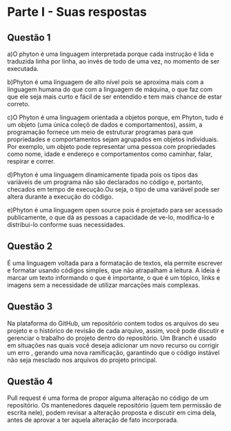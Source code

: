 # Parte I - Suas respostas

## Questão 1

a)O phyton é uma linguagem interpretada porque cada instrução é lida e traduzida linha por linha, ao invés de  todo de uma vez, no momento de ser executada.

b)Phyton é uma linguagem de alto nível pois se aproxima mais com a linguagem humana do que com a linguagem de máquina, o que faz com que ele seja mais curto e fácil de ser entendido e tem mais chance de estar correto. 

c)O Phyton é uma linguagem orientada a objetos porque, em Phyton, tudo é  um objeto (uma única coleçõ de dados e comportamentos), assim, a  programação  fornece um meio de estruturar programas para que propriedades e comportamentos sejam agrupados em objetos individuais. Por exemplo, um objeto pode representar uma pessoa com propriedades como nome, idade e endereço e comportamentos como caminhar, falar, respirar e correr. 

d)Phyton é uma linguagem dinamicamente tipada pois os tipos das variáveis de um programa não são declarados no código e, portanto, checados em tempo de execução.Ou seja, o tipo de uma variável pode ser altera durante a execução do código.

e)Phyton é uma linguagem open source pois  é projetado para ser acessado  publicamente,  o que dá as pessoas a capacidade de  ve-lo, modifica-lo e distribui-lo conforme suas necessidades. 

## Questão 2
É uma linguagem voltada para a formatação de textos,  ela permite escrever e formatar usando códigos simples, que não atrapalham a leitura.  A ideia é marcar um texto informando o que é importante,  o que é um tópico, links e imagens sem a necessidade de utilizar marcações mais complexas. 

## Questão 3
Na plataforma do GitHub, um repositório contem todos os arquivos do seu projeto e o histórico de revisão de cada arquivo, assim, você pode discutir e gerenciar o trabalho do projeto dentro do repositório. 
Um Branch é usado em situações  nas quais você deseja adicionar um novo recurso ou corrigir um erro , gerando uma nova ramificação, garantindo que o código instável não seja mesclado  nos arquivos do projeto principal.

## Questão 4
Pull request é uma forma de propor alguma alteração no código de um repositório. Os mantenedores daquele repositório (quem tem permissão de escrita nele), podem revisar a alteração proposta e discutir em cima dela, antes de aprovar a ter aquela alteração de fato incorporada.
